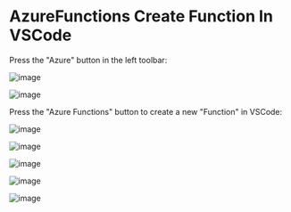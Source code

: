 # AzureFunctions Create Function In VSCode

Press the "Azure" button in the left toolbar:

![image](https://github.com/luiscoco/AzureFunctions_CreateFunctionInVSCode/assets/32194879/27162851-9437-484b-af30-09258d8f877e)

![image](https://github.com/luiscoco/AzureFunctions_CreateFunctionInVSCode/assets/32194879/6cec63de-8ab6-4078-9cc5-d99d62a2a11d)

Press the "Azure Functions" button to create a new "Function" in VSCode:

![image](https://github.com/luiscoco/AzureFunctions_CreateFunctionInVSCode/assets/32194879/81c31c41-1895-4df3-8f1c-df0550584ba0)

![image](https://github.com/luiscoco/AzureFunctions_CreateFunctionInVSCode/assets/32194879/72929080-d297-42f3-9fc0-73b64732d2a2)

![image](https://github.com/luiscoco/AzureFunctions_CreateFunctionInVSCode/assets/32194879/a137e395-bbc1-450f-85ee-3274935d42a7)

![image](https://github.com/luiscoco/AzureFunctions_CreateFunctionInVSCode/assets/32194879/7af8ccd6-99a6-4756-a7ce-244aa6349917)

![image](https://github.com/luiscoco/AzureFunctions_CreateFunctionInVSCode/assets/32194879/a92d682b-895c-47f6-a6cf-04732e41334a)










